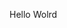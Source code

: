Hello Wolrd











































































































































































































































































































































































































































































































































































































































































































































































































































































































































































































































































































































































































































































































































































































































































































































































































































































































































































































































































































































































































































































































































































































































































































































































































































































































































































































































































































































































































































































































